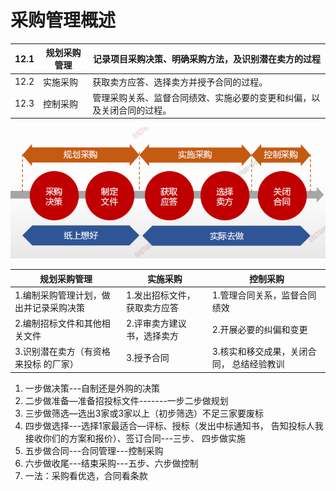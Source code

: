 # 采购管理概述





| 12.1 | 规划采购管理 | 记录项目采购决策、明确采购方法，及识别潜在卖方的过程         |
| ---- | ------------ | ------------------------------------------------------------ |
|12.2 | 实施采购     | 获取卖方应答、选择卖方并授予合同的过程。                     |
| 12.3 | 控制采购     | 管理采购关系、监督合同绩效、实施必要的变更和纠偏，以及关闭合同的过程。 |



![image-20210407201203696](image/image-20210407201203696.png)



| **规划采购管理** | **实施采购** | **控制采购** |
| ---------------- | ------------ | ------------ |
|1.编制采购管理计划，做出并记录采购决策|1.发出招标文件，获取卖方应答|1.管理合同关系，监督合同绩效|
|2.编制招标文件和其他相关文件|2.评审卖方建议书，选择卖方 |2.开展必要的纠偏和变更|
|3.识别潜在卖方（有资格来投标 的厂家）|3.授予合同 |3.核实和移交成果，关闭合同， 总结经验教训|

1. 一步做决策---自制还是外购的决策
2. 二步做准备—准备招投标文件-------一步二步做规划
3. 三步做筛选—选出3家或3家以上（初步筛选）不足三家要废标
4. 四步做选择---选择1家最适合—评标、授标（发出中标通知书，
   告知投标人我接收你们的方案和报价）、签订合同---三步、
   四步做实施
5. 五步做合同---合同管理---控制采购
6. 六步做收尾---结束采购---五步、六步做控制 
7. 一法：采购看优选，合同看条款